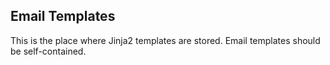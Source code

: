 ## Email Templates

This is the place where Jinja2 templates are stored. Email templates should be self-contained.